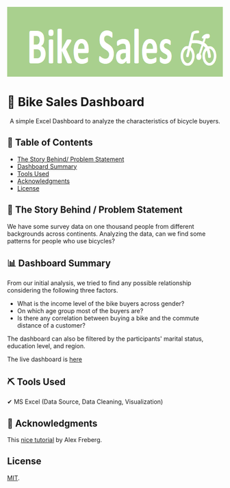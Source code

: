 <!-- Comment : Project Banner -->
<p align="center">
  <a href="" rel="noopener">
 <img width=731px height=163px src="/Images/Bike_sales_cover.PNG" alt="Project banner"></a>
</p>

<!-- ---------------------------------------------------------------- -->
<!-- Comment : Project Description-->
# 📣 Bike Sales Dashboard

<p align="center"> A simple Excel Dashboard to analyze the characteristics of bicycle buyers. 
    <br> 
</p>

<!-- 📣 Power BI Project-02 : Sales Insights Dashboard -->

## 📝 Table of Contents
+ [The Story Behind/ Problem Statement](#a_0_TSB)
+ [Dashboard Summary ](#a_1_DS) 
+ [Tools Used](#a_2_built_using)
+ [Acknowledgments](#a_3_acknowledgements)
+ [License](#a_4_license)

## 📝 The Story Behind / Problem Statement  <a name = "a_0_TSB"></a>

<p align="justified"> 
We have some survey data on one thousand people from different backgrounds across continents. Analyzing the data, can we find some patterns for people who use bicycles? 
</p>

## 📊 Dashboard Summary  <a name = "a_1_DS"></a>

<p align="justified"> 
From our initial analysis, we tried to find any possible relationship considering the following three factors.

- What is the income level of the bike buyers across gender? 
- On which age group most of the buyers are?
- Is there any correlation between buying a bike and the commute distance of a customer?

The dashboard can also be filtered by the participants' marital status, education level, and region. 

The live dashboard is [here](https://www.novypro.com/project/bike-sales-dashboard-6)
</p>

## ⛏️ Tools Used  <a name = "a_2_built_using"></a>

<p align="justified"> 
✔ MS Excel (Data Source, Data Cleaning, Visualization)
</p>

## 🎉 Acknowledgments  <a name = "a_3_acknowledgements"></a>

This [nice tutorial](https://www.youtube.com/watch?v=opJgMj1IUrc&list=PLUaB-1hjhk8FE_XZ87vPPSfHqb6OcM0cF&index=28&t=101s) by Alex Freberg.


## License <a name = "a_4_license"></a> 

[MIT](https://choosealicense.com/licenses/mit/).

